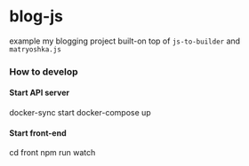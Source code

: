 # blog-js
example my blogging project built-on top of `js-to-builder` and `matryoshka.js`

### How to develop

#### Start API server
docker-sync start
docker-compose up

#### Start front-end
cd front
npm run watch
